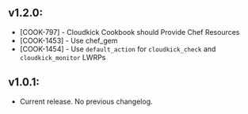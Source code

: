 ## v1.2.0:

* [COOK-797] - Cloudkick Cookbook should Provide Chef Resources
* [COOK-1453] - Use chef_gem
* [COOK-1454] - Use `default_action` for `cloudkick_check` and `cloudkick_monitor` LWRPs

## v1.0.1:

* Current release. No previous changelog.
